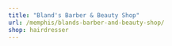 ```yaml
---
title: "Bland's Barber & Beauty Shop"
url: /memphis/blands-barber-and-beauty-shop/
shop: hairdresser
---
```

